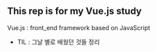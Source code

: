 ## This rep is for my Vue.js study

Vue.js : front_end framework based on JavaScript

- TIL : 그날 별로 배웠던 것들 정리
